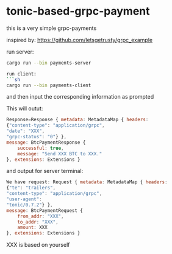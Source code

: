 # tonic-based-grpc-payment

this is a very simple grpc-payments

inspired by: https://github.com/letsgetrusty/grpc_example

run server:
```sh
cargo run --bin payments-server

run client:
```sh
cargo run --bin payments-client
```
and then input the corresponding information as prompted

This will outut:
```js
Response=Response { metadata: MetadataMap { headers: 
{"content-type": "application/grpc", 
"date": "XXX", 
"grpc-status": "0"} },
message: BtcPaymentResponse { 
    successful: true, 
    message: "Send XXX BTC to XXX." 
}, extensions: Extensions }
```

and output for server terminal:
```js
We have request: Request { metadata: MetadataMap { headers: 
{"te": "trailers",
"content-type": "application/grpc", 
"user-agent": 
"tonic/0.7.2"} }, 
message: BtcPaymentRequest { 
    from_addr: "XXX", 
    to_addr: "XXX", 
    amount: XXX 
}, extensions: Extensions }
```

XXX is based on yourself